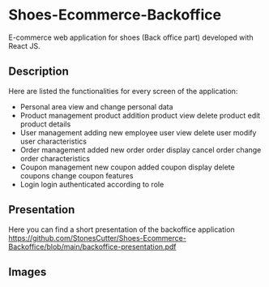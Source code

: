 # Shoes-Ecommerce-Backoffice
E-commerce web application for shoes (Back office part) developed with React JS.

## Description
Here are listed the functionalities for every screen of the application:
- Personal area
  view and change personal data
- Product management
  product addition
  product view
  delete product
  edit product details
- User management
  adding new employee
  user view
  delete user
  modify user characteristics
- Order management
  added new order
  order display
  cancel order
  change order characteristics
- Coupon management
  new coupon added
  coupon display
  delete coupons
  change coupon features
- Login
  login authenticated according to role


## Presentation
Here you can find a short presentation of the backoffice application
https://github.com/StonesCutter/Shoes-Ecommerce-Backoffice/blob/main/backoffice-presentation.pdf

## Images

